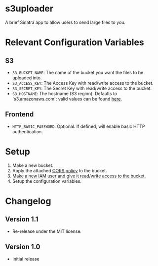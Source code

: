 s3uploader
==========

A brief Sinatra app to allow users to send large files to you.

Relevant Configuration Variables
================================

## S3

* `S3_BUCKET_NAME`: The name of the bucket you want the files to be uploaded into.
* `S3_ACCESS_KEY`: The Access Key with read/write access to the bucket.
* `S3_SECRET_KEY`: The Secret Key with read/write access to the bucket.
* `S3_HOSTNAME`: The hostname (S3 region). Defaults to 's3.amazonaws.com'; valid values can be found [here](http://docs.aws.amazon.com/general/latest/gr/rande.html#s3_region).

## Frontend

* `HTTP_BASIC_PASSWORD`: Optional. If defined, will enable basic HTTP authentication.

Setup
=====

1. Make a new bucket.
2. Apply the attached [CORS policy](crossdomain.xml) to the bucket.
3. [Make a new IAM user and give it read/write access to the bucket.](http://keita.flagship.cc/2013/07/amazon-iam-policy-s3-bucket/)
4. Setup the configuration variables.

Changelog
=========

## Version 1.1

* Re-release under the MIT license.

## Version 1.0

* Initial release
